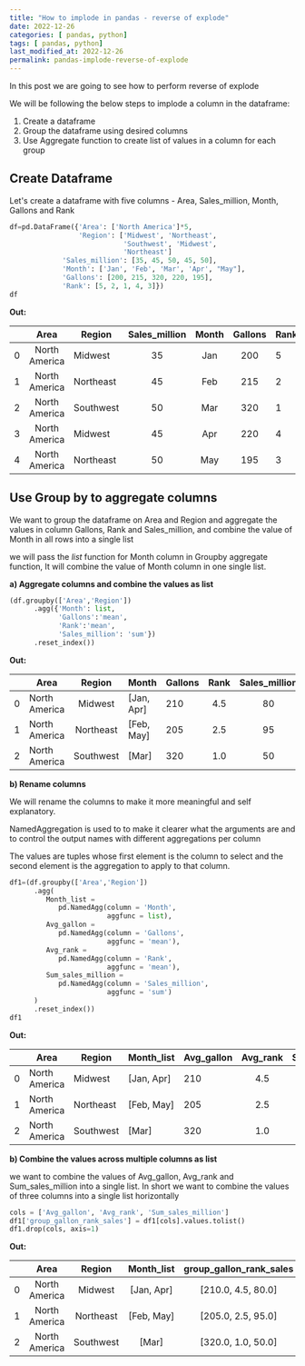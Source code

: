 ```yaml
---
title: "How to implode in pandas - reverse of explode"
date: 2022-12-26
categories: [ pandas, python]
tags: [ pandas, python]
last_modified_at: 2022-12-26
permalink: pandas-implode-reverse-of-explode
---
```


In this post we are going to see how to perform reverse of explode

We will be following the below steps to implode a column in the dataframe:

1. Create a dataframe
2. Group the dataframe using desired columns 
3. Use Aggregate function to create list of values in a column for each group

## Create Dataframe

Let's create a dataframe with five columns - Area, Sales_million, Month, Gallons and Rank

```python
df=pd.DataFrame({'Area': ['North America']*5,
                 'Region': ['Midwest', 'Northeast', 
                            'Southwest', 'Midwest', 
                            'Northeast']
             'Sales_million': [35, 45, 50, 45, 50],
             'Month': ['Jan', 'Feb', 'Mar', 'Apr', "May"],
             'Gallons': [200, 215, 320, 220, 195],
             'Rank': [5, 2, 1, 4, 3]})
df
```

**Out:**

|      |     Area      | Region    | Sales_million | Month | Gallons | Rank |
| :--: | :-----------: | --------- | :-----------: | :---: | :-----: | ---- |
|  0   | North America | Midwest   |      35       |  Jan  |   200   | 5    |
|  1   | North America | Northeast |      45       |  Feb  |   215   | 2    |
|  2   | North America | Southwest |      50       |  Mar  |   320   | 1    |
|  3   | North America | Midwest   |      45       |  Apr  |   220   | 4    |
|  4   | North America | Northeast |      50       |  May  |   195   | 3    |

## Use Group by to aggregate columns 

We want to group the dataframe on Area and Region and aggregate the values in column Gallons, Rank and Sales_million, and combine the value of Month in all rows into a single list

we will pass the *list* function for Month column in Groupby aggregate function, It will combine the value of Month column in one single list. 

**a) Aggregate columns and combine the values as list**

```python
(df.groupby(['Area','Region'])
      .agg({'Month': list,
            'Gallons':'mean',
            'Rank':'mean', 
            'Sales_million': 'sum'})
      .reset_index())
```

**Out:**

|      | Area          |  Region   | Month      | Gallons | Rank | Sales_million |
| :--: | ------------- | :-------: | ---------- | ------- | :--: | :-----------: |
|  0   | North America |  Midwest  | [Jan, Apr] | 210     | 4.5  |      80       |
|  1   | North America | Northeast | [Feb, May] | 205     | 2.5  |      95       |
|  2   | North America | Southwest | [Mar]      | 320     | 1.0  |      50       |



**b) Rename columns**

We will rename the columns to make it more meaningful and self explanatory. 

NamedAggregation is used to  to make it clearer what the arguments are and to control the output names with different aggregations per column

The values are tuples whose first element is the column to select and the second element is the aggregation to apply to that column.

```python
df1=(df.groupby(['Area','Region'])
      .agg(
         Month_list = 
            pd.NamedAgg(column = 'Month', 
                        aggfunc = list),
         Avg_gallon = 
            pd.NamedAgg(column = 'Gallons', 
                        aggfunc = 'mean'),
         Avg_rank = 
            pd.NamedAgg(column = 'Rank', 
                        aggfunc = 'mean'),
         Sum_sales_million = 
            pd.NamedAgg(column = 'Sales_million', 
                        aggfunc = 'sum')
      )
      .reset_index())
df1
```

**Out:**

|      | Area          | Region    | Month_list | Avg_gallon | Avg_rank | Sum_sales_million |
| :--: | ------------- | --------- | ---------- | ---------- | :------: | :---------------: |
|  0   | North America | Midwest   | [Jan, Apr] | 210        |   4.5    |        80         |
|  1   | North America | Northeast | [Feb, May] | 205        |   2.5    |        95         |
|  2   | North America | Southwest | [Mar]      | 320        |   1.0    |        50         |



**b) Combine the values across multiple columns as list**

we want to combine the values of Avg_gallon, Avg_rank and Sum_sales_million into a single list. In short we want to combine the values of three columns into a single list horizontally

```python
cols = ['Avg_gallon', 'Avg_rank', 'Sum_sales_million']
df1['group_gallon_rank_sales'] = df1[cols].values.tolist()
df1.drop(cols, axis=1)
```

**Out:**

|      |     Area      |  Region   | Month_list | group_gallon_rank_sales |
| :--: | :-----------: | :-------: | :--------: | :---------------------: |
|  0   | North America |  Midwest  | [Jan, Apr] |   [210.0, 4.5, 80.0]    |
|  1   | North America | Northeast | [Feb, May] |   [205.0, 2.5, 95.0]    |
|  2   | North America | Southwest |   [Mar]    |   [320.0, 1.0, 50.0]    |

